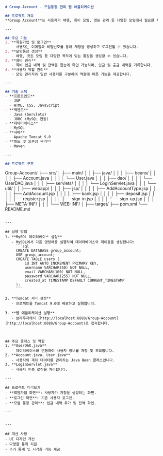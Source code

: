 
```markdown
# Group Account - 모임통장 관리 웹 애플리케이션

## 프로젝트 개요
**Group Account**는 사용자가 여행, 회비 모임, 곗돈 관리 등 다양한 모임에서 필요한 자금 관리를 효율적으로 할 수 있도록 돕는 웹 애플리케이션입니다. 카카오뱅크의 모임통장 기능을 모방하여, 회비를 손쉽게 추적하고 관리할 수 있는 환경을 제공합니다.

---

## 주요 기능
1. **회원가입 및 로그인**
   - 사용자는 이메일과 비밀번호를 통해 계정을 생성하고 로그인할 수 있습니다.
2. **모임통장 생성**
   - 여행, 곗돈 모임 등 다양한 목적에 맞는 통장을 생성할 수 있습니다.
3. **회비 관리**
   - 회비 입금 내역 및 잔액을 한눈에 확인 가능하며, 입금 및 출금 내역을 기록합니다.
4. **사용자 역할 관리**
   - 모임 관리자와 일반 사용자를 구분하여 역할에 따른 기능을 제공합니다.

---

## 기술 스택
- **프론트엔드**
  - JSP
  - HTML, CSS, JavaScript
- **백엔드**
  - Java (Servlets)
  - JDBC (MySQL 연동)
- **데이터베이스**
  - MySQL
- **서버**
  - Apache Tomcat 9.0
- **빌드 및 의존성 관리**
  - Maven

---

## 프로젝트 구조
```
Group-Account/
├── src/
│   ├── main/
│   │   ├── java/
│   │   │   ├── beans/
│   │   │   │   ├── Account.java
│   │   │   │   └── User.java
│   │   │   ├── dao/
│   │   │   │   └── UserDAO.java
│   │   │   ├── servlets/
│   │   │   │   └── LoginServlet.java
│   │   │   └── util/
│   │   ├── webapp/
│   │   │   ├── jsp/
│   │   │   │   ├── AddAccountType.jsp
│   │   │   │   ├── AddAccount.jsp
│   │   │   │   ├── bank.jsp
│   │   │   │   ├── deposit.jsp
│   │   │   │   ├── register.jsp
│   │   │   │   ├── sign-in.jsp
│   │   │   │   └── sign-up.jsp
│   │   │   ├── META-INF/
│   │   │   └── WEB-INF/
│   ├── target/
├── pom.xml
└── README.md
```

---

## 실행 방법
1. **MySQL 데이터베이스 설정**
   - MySQL에서 다음 명령어를 실행하여 데이터베이스와 테이블을 생성합니다:
     ```sql
     CREATE DATABASE group_account;
     USE group_account;
     CREATE TABLE users (
         id INT AUTO_INCREMENT PRIMARY KEY,
         username VARCHAR(50) NOT NULL,
         email VARCHAR(100) NOT NULL,
         password VARCHAR(255) NOT NULL,
         created_at TIMESTAMP DEFAULT CURRENT_TIMESTAMP
     );
     ```

2. **Tomcat 서버 설정**
   - 프로젝트를 Tomcat 9.0에 배포하고 실행합니다.

3. **웹 애플리케이션 실행**
   - 브라우저에서 [http://localhost:8080/Group-Account](http://localhost:8080/Group-Account)로 접속합니다.

---

## 주요 클래스 및 역할
1. **UserDAO.java**
   - 데이터베이스와 연동하여 사용자 정보를 저장 및 조회합니다.
2. **Account.java, User.java**
   - 사용자와 계좌 데이터를 관리하는 Java Bean 클래스입니다.
3. **LoginServlet.java**
   - 사용자 인증 로직을 처리합니다.

---

## 프로젝트 미리보기
- **회원가입 화면**: 사용자가 계정을 생성하는 화면.
- **로그인 화면**: 기존 사용자 로그인.
- **모임 통장 관리**: 입금 내역 추가 및 잔액 확인.

---


---

## 개선 사항
- UI 디자인 개선
- 다양한 통화 지원
- 추가 통계 및 시각화 기능 제공
